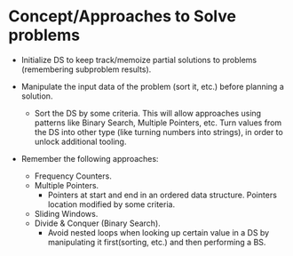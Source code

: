 # Concept/Approaches to Solve problems

- Initialize DS to keep track/memoize partial solutions to problems (remembering subproblem results).
- Manipulate the input data of the problem (sort it, etc.) before planning a solution.
  - Sort the DS by some criteria. This will allow approaches using patterns like Binary Search, Multiple Pointers, etc.
  Turn values from the DS into other type (like turning numbers into strings), in order to unlock additional tooling.

- Remember the following approaches:
  - Frequency Counters.
  - Multiple Pointers.
    - Pointers at start and end in an ordered data structure. Pointers location modified by some criteria.
  - Sliding Windows.
  - Divide & Conquer (Binary Search).
    - Avoid nested loops when looking up certain value in a DS by manipulating it first(sorting, etc.) and then performing a BS.